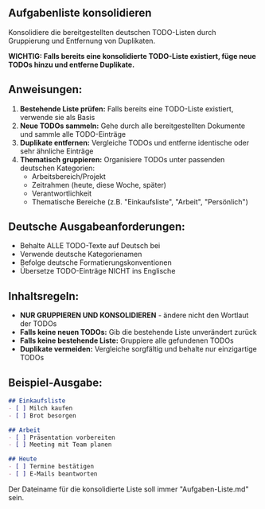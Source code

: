 ## Aufgabenliste konsolidieren

Konsolidiere die bereitgestellten deutschen TODO-Listen durch Gruppierung und Entfernung von Duplikaten.

**WICHTIG: Falls bereits eine konsolidierte TODO-Liste existiert, füge neue TODOs hinzu und entferne Duplikate.**

## Anweisungen:

1. **Bestehende Liste prüfen:** Falls bereits eine TODO-Liste existiert, verwende sie als Basis
2. **Neue TODOs sammeln:** Gehe durch alle bereitgestellten Dokumente und sammle alle TODO-Einträge
3. **Duplikate entfernen:** Vergleiche TODOs und entferne identische oder sehr ähnliche Einträge
4. **Thematisch gruppieren:** Organisiere TODOs unter passenden deutschen Kategorien:
   - Arbeitsbereich/Projekt
   - Zeitrahmen (heute, diese Woche, später)
   - Verantwortlichkeit
   - Thematische Bereiche (z.B. "Einkaufsliste", "Arbeit", "Persönlich")

## Deutsche Ausgabeanforderungen:

- Behalte ALLE TODO-Texte auf Deutsch bei
- Verwende deutsche Kategorienamen
- Befolge deutsche Formatierungskonventionen
- Übersetze TODO-Einträge NICHT ins Englische

## Inhaltsregeln:

- **NUR GRUPPIEREN UND KONSOLIDIEREN** - ändere nicht den Wortlaut der TODOs
- **Falls keine neuen TODOs:** Gib die bestehende Liste unverändert zurück
- **Falls keine bestehende Liste:** Gruppiere alle gefundenen TODOs
- **Duplikate vermeiden:** Vergleiche sorgfältig und behalte nur einzigartige TODOs

## Beispiel-Ausgabe:

```markdown
## Einkaufsliste
- [ ] Milch kaufen
- [ ] Brot besorgen

## Arbeit
- [ ] Präsentation vorbereiten
- [ ] Meeting mit Team planen

## Heute
- [ ] Termine bestätigen
- [ ] E-Mails beantworten
```

Der Dateiname für die konsolidierte Liste soll immer "Aufgaben-Liste.md" sein.